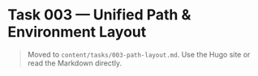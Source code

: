 # Task 003 — Unified Path & Environment Layout

> Moved to `content/tasks/003-path-layout.md`. Use the Hugo site or read the Markdown directly.
